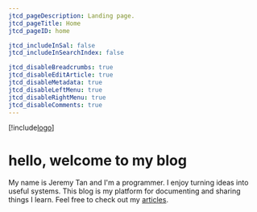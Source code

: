 ```yaml
---
jtcd_pageDescription: Landing page.
jtcd_pageTitle: Home
jtcd_pageID: home

jtcd_includeInSal: false
jtcd_includeInSearchIndex: false

jtcd_disableBreadcrumbs: true
jtcd_disableEditArticle: true
jtcd_disableMetadata: true
jtcd_disableLeftMenu: true
jtcd_disableRightMenu: true
jtcd_disableComments: true
---
```


[!include[logo](../resources/logo.svg)] 

# hello, welcome to my blog
My name is Jeremy Tan and I'm a programmer. I enjoy turning ideas into useful systems. This 
blog is my platform for documenting and sharing things I learn. Feel free to check out my [articles](/articles/allArticles.html).